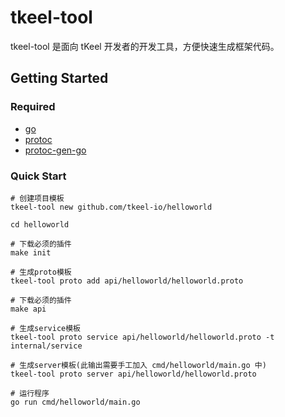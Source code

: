 # tkeel-tool

tkeel-tool 是面向 tKeel 开发者的开发工具，方便快速生成框架代码。

## Getting Started
### Required
- [go](https://golang.org/dl/)
- [protoc](https://github.com/protocolbuffers/protobuf)
- [protoc-gen-go](https://github.com/protocolbuffers/protobuf-go)

### Quick Start
```
# 创建项目模板
tkeel-tool new github.com/tkeel-io/helloworld

cd helloworld

# 下载必须的插件
make init

# 生成proto模板
tkeel-tool proto add api/helloworld/helloworld.proto

# 下载必须的插件
make api

# 生成service模板
tkeel-tool proto service api/helloworld/helloworld.proto -t internal/service

# 生成server模板(此输出需要手工加入 cmd/helloworld/main.go 中)
tkeel-tool proto server api/helloworld/helloworld.proto

# 运行程序
go run cmd/helloworld/main.go
```



